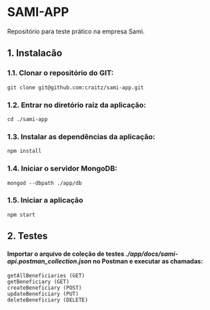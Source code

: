 # SAMI-APP
Repositório para teste prático na empresa Sami.

## 1. Instalacão

### 1.1. Clonar o repositório do GIT:
    git clone git@github.com:craitz/sami-app.git
### 1.2. Entrar no diretório raíz da aplicação:
    cd ./sami-app 
### 1.3. Instalar as dependências da aplicação:
    npm install
### 1.4. Iniciar o servidor MongoDB:
    mongod --dbpath ./app/db
### 1.5. Iniciar a aplicação
    npm start
## 2. Testes
#### Importar o arquivo de coleção de testes _./app/docs/sami-api.postman_collection.json_ no Postman e executar as chamadas:  
    getAllBeneficiaries (GET)
    getBeneficiary (GET)
    createBeneficiary (POST)
    updateBeneficiary (PUT)
    deleteBeneficiary (DELETE)
    

